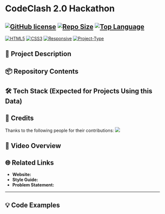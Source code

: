 # CodeClash 2.0   Hackathon

[![GitHub license](https://img.shields.io/badge/License-MIT-green.svg?style=for-the-badge)](https://github.com/Neo-Athelios/CodeClash2.0/blob/main/LICENSE)
[![Repo Size](https://img.shields.io/github/repo-size/Neo-Athelios/CodeClash2.0?style=flat-square)](https://github.com/Neo-Athelios/CodeClash2.0)
[![Top Language](https://img.shields.io/github/languages/top/Neo-Athelios/CodeClash2.0?style=flat-square)](https://github.com/Neo-Athelios/CodeClash2.0)
---
[![HTML5](https://img.shields.io/badge/HTML5-E34F26?style=for-the-badge&logo=html5&logoColor=white)]()
[![CSS3](https://img.shields.io/badge/CSS3-264de4?style=for-the-badge&logo=css3&logoColor=white)]()
[![Responsive](https://img.shields.io/badge/Responsive-Yes-blue?style=for-the-badge)]()
[![Project-Type](https://img.shields.io/badge/Project-Data--Repository-lightgrey?style=for-the-badge)]()

## 📝 Project Description

## 📦 Repository Contents

## 🛠️ Tech Stack (Expected for Projects Using this Data)

## 🙌 Credits

Thanks to the following people for their contributions:
<img src="https://contrib.rocks/image?repo=Neo-Athelios/CodeClash2.0" />
## 🎥 Video Overview

## 🌐  Related Links

* **Website:**
* **Style Guide:**
* **Problem Statement:**

---

## 💡 Code Examples
